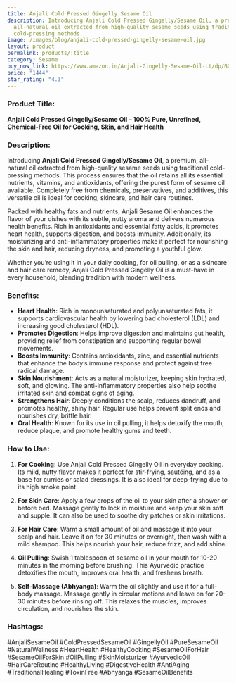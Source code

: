 ```yaml
---
title: Anjali Cold Pressed Gingelly Sesame Oil
description: Introducing Anjali Cold Pressed Gingelly/Sesame Oil, a premium,
  all-natural oil extracted from high-quality sesame seeds using traditional
  cold-pressing methods.
image: /images/blog/anjali-cold-pressed-gingelly-sesame-oil.jpg
layout: product
permalink: products/:title
category: Sesame
buy_now_link: https://www.amazon.in/Anjali-Gingelly-Sesame-Oil-Lt/dp/B0837ST4ST/ref=sr_1_2_sspa?crid=A4KOR1T28SZX&tag=ayushmonk-21
price: "1444"
star_rating: "4.3"
---
```

### Product Title:
**Anjali Cold Pressed Gingelly/Sesame Oil – 100% Pure, Unrefined, Chemical-Free Oil for Cooking, Skin, and Hair Health**

### Description:
Introducing **Anjali Cold Pressed Gingelly/Sesame Oil**, a premium, all-natural oil extracted from high-quality sesame seeds using traditional cold-pressing methods. This process ensures that the oil retains all its essential nutrients, vitamins, and antioxidants, offering the purest form of sesame oil available. Completely free from chemicals, preservatives, and additives, this versatile oil is ideal for cooking, skincare, and hair care routines.

Packed with healthy fats and nutrients, Anjali Sesame Oil enhances the flavor of your dishes with its subtle, nutty aroma and delivers numerous health benefits. Rich in antioxidants and essential fatty acids, it promotes heart health, supports digestion, and boosts immunity. Additionally, its moisturizing and anti-inflammatory properties make it perfect for nourishing the skin and hair, reducing dryness, and promoting a youthful glow.

Whether you’re using it in your daily cooking, for oil pulling, or as a skincare and hair care remedy, Anjali Cold Pressed Gingelly Oil is a must-have in every household, blending tradition with modern wellness.

### Benefits:
- **Heart Health**: Rich in monounsaturated and polyunsaturated fats, it supports cardiovascular health by lowering bad cholesterol (LDL) and increasing good cholesterol (HDL).
- **Promotes Digestion**: Helps improve digestion and maintains gut health, providing relief from constipation and supporting regular bowel movements.
- **Boosts Immunity**: Contains antioxidants, zinc, and essential nutrients that enhance the body’s immune response and protect against free radical damage.
- **Skin Nourishment**: Acts as a natural moisturizer, keeping skin hydrated, soft, and glowing. The anti-inflammatory properties also help soothe irritated skin and combat signs of aging.
- **Strengthens Hair**: Deeply conditions the scalp, reduces dandruff, and promotes healthy, shiny hair. Regular use helps prevent split ends and nourishes dry, brittle hair.
- **Oral Health**: Known for its use in oil pulling, it helps detoxify the mouth, reduce plaque, and promote healthy gums and teeth.

### How to Use:
1. **For Cooking**: Use Anjali Cold Pressed Gingelly Oil in everyday cooking. Its mild, nutty flavor makes it perfect for stir-frying, sautéing, and as a base for curries or salad dressings. It is also ideal for deep-frying due to its high smoke point.
   
2. **For Skin Care**: Apply a few drops of the oil to your skin after a shower or before bed. Massage gently to lock in moisture and keep your skin soft and supple. It can also be used to soothe dry patches or skin irritations.

3. **For Hair Care**: Warm a small amount of oil and massage it into your scalp and hair. Leave it on for 30 minutes or overnight, then wash with a mild shampoo. This helps nourish your hair, reduce frizz, and add shine.

4. **Oil Pulling**: Swish 1 tablespoon of sesame oil in your mouth for 10-20 minutes in the morning before brushing. This Ayurvedic practice detoxifies the mouth, improves oral health, and freshens breath.

5. **Self-Massage (Abhyanga)**: Warm the oil slightly and use it for a full-body massage. Massage gently in circular motions and leave on for 20-30 minutes before rinsing off. This relaxes the muscles, improves circulation, and nourishes the skin.

### Hashtags:
#AnjaliSesameOil #ColdPressedSesameOil #GingellyOil #PureSesameOil #NaturalWellness #HeartHealth #HealthyCooking #SesameOilForHair #SesameOilForSkin #OilPulling #SkinMoisturizer #AyurvedicOil #HairCareRoutine #HealthyLiving #DigestiveHealth #AntiAging #TraditionalHealing #ToxinFree #Abhyanga #SesameOilBenefits
